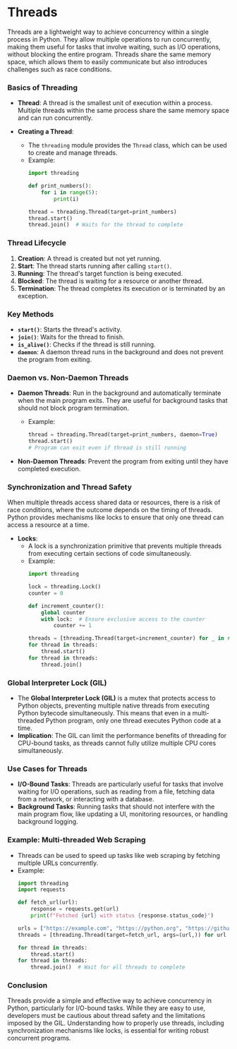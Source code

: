 # Threads

Threads are a lightweight way to achieve concurrency within a single process in Python. They allow multiple operations to run concurrently, making them useful for tasks that involve waiting, such as I/O operations, without blocking the entire program. Threads share the same memory space, which allows them to easily communicate but also introduces challenges such as race conditions.

### Basics of Threading

- **Thread**: A thread is the smallest unit of execution within a process. Multiple threads within the same process share the same memory space and can run concurrently.

- **Creating a Thread**:
  - The `threading` module provides the `Thread` class, which can be used to create and manage threads.
  - Example:
    ```python
    import threading

    def print_numbers():
        for i in range(5):
            print(i)

    thread = threading.Thread(target=print_numbers)
    thread.start()
    thread.join()  # Waits for the thread to complete
    ```

### Thread Lifecycle

1. **Creation**: A thread is created but not yet running.
2. **Start**: The thread starts running after calling `start()`.
3. **Running**: The thread's target function is being executed.
4. **Blocked**: The thread is waiting for a resource or another thread.
5. **Termination**: The thread completes its execution or is terminated by an exception.

### Key Methods

- **`start()`**: Starts the thread's activity.
- **`join()`**: Waits for the thread to finish.
- **`is_alive()`**: Checks if the thread is still running.
- **`daemon`**: A daemon thread runs in the background and does not prevent the program from exiting.

### Daemon vs. Non-Daemon Threads

- **Daemon Threads**: Run in the background and automatically terminate when the main program exits. They are useful for background tasks that should not block program termination.
  - Example:
    ```python
    thread = threading.Thread(target=print_numbers, daemon=True)
    thread.start()
    # Program can exit even if thread is still running
    ```

- **Non-Daemon Threads**: Prevent the program from exiting until they have completed execution.

### Synchronization and Thread Safety

When multiple threads access shared data or resources, there is a risk of race conditions, where the outcome depends on the timing of threads. Python provides mechanisms like locks to ensure that only one thread can access a resource at a time.

- **Locks**:
  - A lock is a synchronization primitive that prevents multiple threads from executing certain sections of code simultaneously.
  - Example:
    ```python
    import threading

    lock = threading.Lock()
    counter = 0

    def increment_counter():
        global counter
        with lock:  # Ensure exclusive access to the counter
            counter += 1

    threads = [threading.Thread(target=increment_counter) for _ in range(10)]
    for thread in threads:
        thread.start()
    for thread in threads:
        thread.join()
    ```

### Global Interpreter Lock (GIL)

- The **Global Interpreter Lock (GIL)** is a mutex that protects access to Python objects, preventing multiple native threads from executing Python bytecode simultaneously. This means that even in a multi-threaded Python program, only one thread executes Python code at a time.
- **Implication**: The GIL can limit the performance benefits of threading for CPU-bound tasks, as threads cannot fully utilize multiple CPU cores simultaneously.

### Use Cases for Threads

- **I/O-Bound Tasks**: Threads are particularly useful for tasks that involve waiting for I/O operations, such as reading from a file, fetching data from a network, or interacting with a database.
- **Background Tasks**: Running tasks that should not interfere with the main program flow, like updating a UI, monitoring resources, or handling background logging.

### Example: Multi-threaded Web Scraping

- Threads can be used to speed up tasks like web scraping by fetching multiple URLs concurrently.
- Example:
  ```python
  import threading
  import requests

  def fetch_url(url):
      response = requests.get(url)
      print(f"Fetched {url} with status {response.status_code}")

  urls = ["https://example.com", "https://python.org", "https://github.com"]
  threads = [threading.Thread(target=fetch_url, args=(url,)) for url in urls]

  for thread in threads:
      thread.start()
  for thread in threads:
      thread.join()  # Wait for all threads to complete
  ```

### Conclusion

Threads provide a simple and effective way to achieve concurrency in Python, particularly for I/O-bound tasks. While they are easy to use, developers must be cautious about thread safety and the limitations imposed by the GIL. Understanding how to properly use threads, including synchronization mechanisms like locks, is essential for writing robust concurrent programs.

